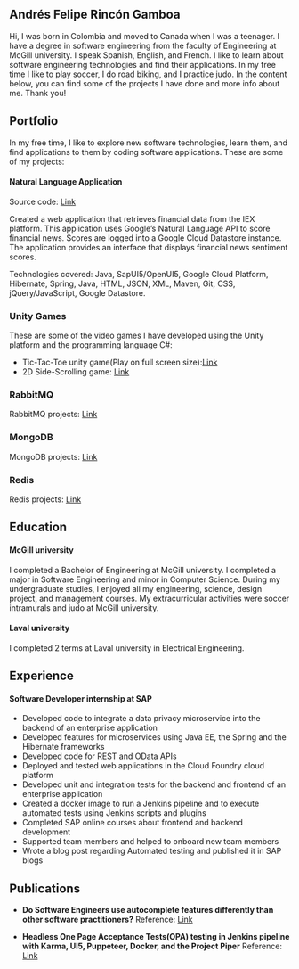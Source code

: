 ## Andrés Felipe Rincón Gamboa

Hi, I was born in Colombia and moved to Canada when I was a teenager. I have a degree in software engineering from the faculty of Engineering at McGill university. I speak Spanish, English, and French. I like to learn about software engineering technologies and find their applications. In my free time I like to play soccer, I do road biking, and I practice judo. In the content below, you can find some of the projects I have done and more info about me. Thank you!

## Portfolio

In my free time, I like to explore new software technologies, learn them, and find applications to them by coding software applications. These are some of my projects: 

#### Natural Language Application 
Source code: [Link](https://github.com/AndresFelipeRG/NaturalLanguageApplicationGoogleAPI)

Created a web application that retrieves financial data from the IEX platform. This application uses Google’s Natural Language API  to score financial news. Scores are logged into a Google Cloud Datastore instance. The application provides an interface that displays financial news sentiment scores.

Technologies covered: Java, SapUI5/OpenUI5, Google Cloud Platform, Hibernate, Spring, Java, HTML, JSON, XML, Maven, Git, CSS, jQuery/JavaScript, Google Datastore.

### Unity Games
These are some of the video games I have developed using the Unity platform and the programming language C#:

- Tic-Tac-Toe unity game(Play on full screen size):[Link](https://andresfeliperg.github.io/TicTacUnityGame/)
- 2D Side-Scrolling game: [Link](https://andresfeliperg.github.io/UnityGame2D/)

### RabbitMQ 
RabbitMQ projects: [Link](https://github.com/AndresFelipeRG/rabbitmq)

### MongoDB
MongoDB projects: [Link](https://github.com/AndresFelipeRG/mongodbprojects)

### Redis
Redis projects: [Link](https://github.com/AndresFelipeRG/reddisprojects)

## Education

#### McGill university
I completed a Bachelor of Engineering at McGill university. I completed a major in Software Engineering and minor in Computer Science. During my undergraduate studies, I enjoyed all my engineering, science, design project, and management courses. My extracurricular activities were soccer intramurals and judo at McGill university.

#### Laval university
I completed 2 terms at Laval university in Electrical Engineering. 

## Experience
#### Software Developer internship at SAP 
- Developed  code  to integrate a data privacy microservice into the backend of an enterprise application  
- Developed features for microservices using Java EE, the Spring and the Hibernate frameworks
- Developed code for REST and OData APIs 
- Deployed and tested web applications in the Cloud Foundry cloud platform
- Developed unit and integration tests for the backend and frontend of an enterprise application
- Created  a docker image to run a Jenkins pipeline and to execute automated tests using Jenkins scripts and plugins
- Completed SAP online courses about frontend and backend development
- Supported team members and helped to onboard new team members
- Wrote a blog post regarding Automated testing and published it in SAP blogs

## Publications
-	**Do Software Engineers use autocomplete features differently than other software practitioners?**
Reference: [Link](https://dl.acm.org/citation.cfm?id=3196398.3196471)

- **Headless One Page Acceptance Tests(OPA) testing in Jenkins pipeline with Karma, UI5, Puppeteer, Docker, and the Project Piper**
Reference: [Link](https://blogs.sap.com/2019/08/01/headless-one-page-acceptance-testsopa-testing-in-jenkins-pipeline-with-karma-ui5-puppeteer-docker-and-the-project-piper/)
